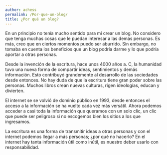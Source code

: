 ```yaml
---
author: achess
permalink: /Por-que-un-blog/
title: ¿Por qué un blog?
---
```


En un principio no tenía mucho sentido para mí crear un blog. No considero que tenga muchas cosas que le puedan interesar a las demás personas. Es más, creo que en ciertos momentos puedo ser aburrido. Sin embargo, no tomaba en cuenta los beneficios que un blog podría darme y lo que podría aportar a otras personas. 

Desde la invención de la escritura, hace unos 4000 años a. C, la humanidad tuvo una nueva forma de compartir ideas, sentimientos y demás información. Esto contribuyó grandemente al desarrollo de las sociedades desde entonces. No hay duda de que la escritura tiene gran poder sobre las personas. Muchos libros crean nuevas culturas, rigen ideologías, educan y divierten.

El internet se se volvió de dominio público en 1993, desde entonces el acceso a la información se ha vuelto cada vez más versátil. Ahora podemos acceder a casi toda la información que queramos con un solo clic, un clic que puede ser peligroso si no escogemos bien los sitios a los que ingresamos.    

La escritura es una forma de transmitir ideas a otras personas y con el internet podemos llegar a más personas; ¿por qué no hacerlo? En el internet hay tanta información útil como inútil, es nuestro deber usarlo con responsabilidad.
